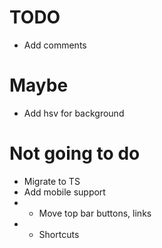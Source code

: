 # TODO

- Add comments

# Maybe

- Add hsv for background

# Not going to do

- Migrate to TS
- Add mobile support
- - Move top bar buttons, links
- - Shortcuts
